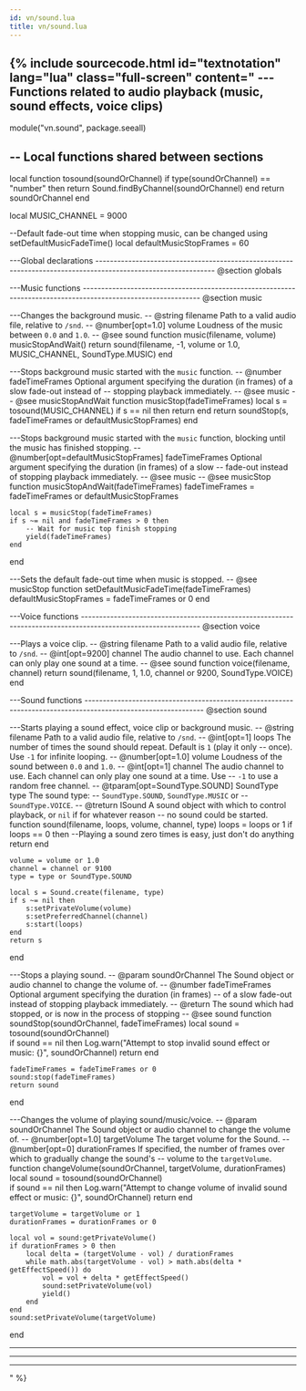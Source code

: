 ```yaml
---
id: vn/sound.lua
title: vn/sound.lua
---
```


<!--excerpt-->

{% include sourcecode.html id="textnotation" lang="lua" class="full-screen" content="
---Functions related to audio playback (music, sound effects, voice clips)
-- 
module(\"vn.sound\", package.seeall)

-- Local functions shared between sections
--------------------------------------------------------------------------------------------------------------

local function tosound(soundOrChannel)
    if type(soundOrChannel) == \"number\" then
        return Sound.findByChannel(soundOrChannel)
    end
    return soundOrChannel
end

local MUSIC_CHANNEL = 9000

--Default fade-out time when stopping music, can be changed using setDefaultMusicFadeTime()
local defaultMusicStopFrames = 60

---Global declarations
-------------------------------------------------------------------------------------------------------------- @section globals


---Music functions
-------------------------------------------------------------------------------------------------------------- @section music

---Changes the background music.
-- @string filename Path to a valid audio file, relative to <code>/snd</code>.
-- @number[opt=1.0] volume Loudness of the music between <code>0.0</code> and <code>1.0</code>.
-- @see sound
function music(filename, volume)
    musicStopAndWait()
    return sound(filename, -1, volume or 1.0, MUSIC_CHANNEL, SoundType.MUSIC)
end

---Stops background music started with the <code>music</code> function.
-- @number fadeTimeFrames Optional argument specifying the duration (in frames) of a slow fade-out instead of
--         stopping playback immediately.
-- @see music
-- @see musicStopAndWait
function musicStop(fadeTimeFrames)
    local s = tosound(MUSIC_CHANNEL)
    if s == nil then
        return
    end
    return soundStop(s, fadeTimeFrames or defaultMusicStopFrames)
end

---Stops background music started with the <code>music</code> function, blocking until the music has finished stopping.
-- @number[opt=defaultMusicStopFrames] fadeTimeFrames Optional argument specifying the duration (in frames) of a slow
--                                     fade-out instead of stopping playback immediately.
-- @see music
-- @see musicStop
function musicStopAndWait(fadeTimeFrames)
    fadeTimeFrames = fadeTimeFrames or defaultMusicStopFrames

    local s = musicStop(fadeTimeFrames)
    if s ~= nil and fadeTimeFrames > 0 then
        -- Wait for music top finish stopping
        yield(fadeTimeFrames)
    end
end

---Sets the default fade-out time when music is stopped.
-- @see musicStop
function setDefaultMusicFadeTime(fadeTimeFrames)
	defaultMusicStopFrames = fadeTimeFrames or 0
end

---Voice functions
-------------------------------------------------------------------------------------------------------------- @section voice

---Plays a voice clip.
-- @string filename Path to a valid audio file, relative to <code>/snd</code>.
-- @int[opt=9200] channel The audio channel to use. Each channel can only play one sound at a time.
-- @see sound
function voice(filename, channel)
    return sound(filename, 1, 1.0, channel or 9200, SoundType.VOICE)
end

---Sound functions
-------------------------------------------------------------------------------------------------------------- @section sound

---Starts playing a sound effect, voice clip or background music.
-- @string filename Path to a valid audio file, relative to <code>/snd</code>.
-- @int[opt=1] loops The number of times the sound should repeat. Default is <code>1</code> (play it only
--             once). Use <code>-1</code> for infinite looping.
-- @number[opt=1.0] volume Loudness of the sound between <code>0.0</code> and <code>1.0</code>.
-- @int[opt=1] channel The audio channel to use. Each channel can only play one sound at a time. Use
--             <code>-1</code> to use a random free channel.
-- @tparam[opt=SoundType.SOUND] SoundType type The sound type:
--         <code>SoundType.SOUND</code>, <code>SoundType.MUSIC</code> or
--         <code>SoundType.VOICE</code>.
-- @treturn ISound A sound object with which to control playback, or <code>nil</code> if for whatever reason
--          no sound could be started.
function sound(filename, loops, volume, channel, type)
    loops = loops or 1
    if loops == 0 then
        --Playing a sound zero times is easy, just don't do anything
        return
    end
    
    volume = volume or 1.0
    channel = channel or 9100
    type = type or SoundType.SOUND

    local s = Sound.create(filename, type)
    if s ~= nil then
        s:setPrivateVolume(volume)
        s:setPreferredChannel(channel)
        s:start(loops)
    end    
    return s
end

---Stops a playing sound.
-- @param soundOrChannel The Sound object or audio channel to change the volume of.
-- @number fadeTimeFrames Optional argument specifying the duration (in frames)
--         of a slow fade-out instead of stopping playback immediately.
-- @return The sound which had stopped, or is now in the process of stopping
-- @see sound
function soundStop(soundOrChannel, fadeTimeFrames)
    local sound = tosound(soundOrChannel)    
    if sound == nil then
        Log.warn(\"Attempt to stop invalid sound effect or music: &#123;}\", soundOrChannel)
        return
    end

    fadeTimeFrames = fadeTimeFrames or 0
    sound:stop(fadeTimeFrames)
    return sound
end

---Changes the volume of playing sound/music/voice.
-- @param soundOrChannel The Sound object or audio channel to change the volume of.
-- @number[opt=1.0] targetVolume The target volume for the Sound.
-- @number[opt=0] durationFrames If specified, the number of frames over which to gradually change the sound's
--                volume to the <code>targetVolume</code>.
function changeVolume(soundOrChannel, targetVolume, durationFrames)
    local sound = tosound(soundOrChannel)    
    if sound == nil then
        Log.warn(\"Attempt to change volume of invalid sound effect or music: &#123;}\", soundOrChannel)
        return
    end

    targetVolume = targetVolume or 1
    durationFrames = durationFrames or 0
    
    local vol = sound:getPrivateVolume()
    if durationFrames > 0 then
        local delta = (targetVolume - vol) / durationFrames
        while math.abs(targetVolume - vol) > math.abs(delta * getEffectSpeed()) do
            vol = vol + delta * getEffectSpeed()
            sound:setPrivateVolume(vol)
            yield()
        end 
    end
    sound:setPrivateVolume(targetVolume)
end

-- -----------------------------------------------------------------------------------------------------------
-- -----------------------------------------------------------------------------------------------------------
-- -----------------------------------------------------------------------------------------------------------
" %}
                